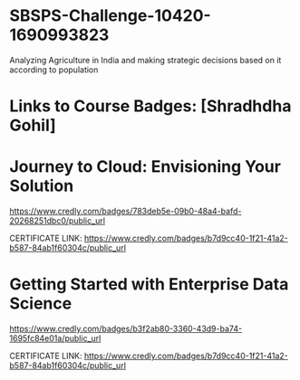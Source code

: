 # SBSPS-Challenge-10420-1690993823
Analyzing Agriculture in India and making strategic decisions based on it according to population

# Links to Course Badges:                          [Shradhdha Gohil]

# Journey to Cloud: Envisioning Your Solution

https://www.credly.com/badges/783deb5e-09b0-48a4-bafd-20268251dbc0/public_url

CERTIFICATE LINK: [https://www.credly.com/badges/b7d9cc40-1f21-41a2-b587-84ab1f60304c/public_url
](https://www.credly.com/badges/11d780dd-63b5-41e2-bae2-e81a0eff5a24/public_url)
# Getting Started with Enterprise Data Science

https://www.credly.com/badges/b3f2ab80-3360-43d9-ba74-1695fc84e01a/public_url

CERTIFICATE LINK: https://www.credly.com/badges/b7d9cc40-1f21-41a2-b587-84ab1f60304c/public_url
